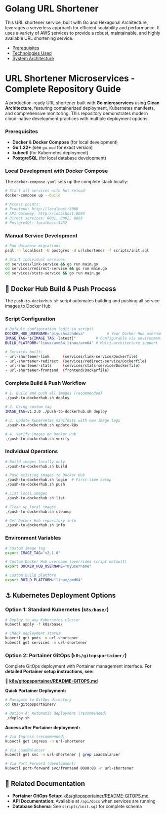 # Golang URL Shortener

This URL shortener service, built with Go and Hexagonal Architecture, leverages a serverless approach for efficient scalability and performance. It uses a variety of AWS services to provide a robust, maintainable, and highly available URL shortening service.


- [Prerequisites](#prerequisites)
- [Technologies Used](#technologies-used)
- [System Architecture](#system-architecture)
# URL Shortener Microservices - Complete Repository Guide

A production-ready URL shortener built with **Go microservices** using **Clean Architecture**, featuring containerized deployment, Kubernetes manifests, and comprehensive monitoring. This repository demonstrates modern cloud-native development practices with multiple deployment options.


### **Prerequisites**
- **Docker** & **Docker Compose** (for local development)
- **Go 1.22+** (see `go.mod` for exact version)
- **kubectl** (for Kubernetes deployment)
- **PostgreSQL** (for local database development)

### **Local Development with Docker Compose**

The `docker-compose.yaml` sets up the complete stack locally:

```bash
# Start all services with hot reload
docker-compose up --build

# Access points:
# Frontend: http://localhost:3000
# API Gateway: http://localhost:8080  
# Direct services: 8001, 8002, 8003
# PostgreSQL: localhost:5432
```

### **Manual Service Development**

```bash
# Run database migrations
psql -h localhost -U postgres -d urlshortener -f scripts/init.sql

# Start individual services
cd services/link-service && go run main.go
cd services/redirect-service && go run main.go  
cd services/stats-service && go run main.go
```

## 🐳 **Docker Hub Build & Push Process**

The `push-to-dockerhub.sh` script automates building and pushing all service images to Docker Hub.

### **Script Configuration**

```bash
# Default configuration (edit in script)
DOCKER_HUB_USERNAME="piyushsachdeva"          # Your Docker Hub username
IMAGE_TAG="${IMAGE_TAG:-latest}"         # Configurable via environment
BUILD_PLATFORM="linux/amd64,linux/arm64" # Multi-architecture support

# Services built:
- url-shortener-link      (services/link-service/Dockerfile)
- url-shortener-redirect  (services/redirect-service/Dockerfile)  
- url-shortener-stats     (services/stats-service/Dockerfile)
- url-shortener-frontend  (frontend/Dockerfile)
```

### **Complete Build & Push Workflow**

```bash
# 1. Build and push all images (recommended)
./push-to-dockerhub.sh deploy

# 2. Using custom tag
IMAGE_TAG=v1.2.0 ./push-to-dockerhub.sh deploy

# 3. Update Kubernetes manifests with new image tags
./push-to-dockerhub.sh update-k8s

# 4. Verify images on Docker Hub
./push-to-dockerhub.sh verify
```

### **Individual Operations**

```bash
# Build images locally only
./push-to-dockerhub.sh build

# Push existing images to Docker Hub
./push-to-dockerhub.sh login  # First-time setup
./push-to-dockerhub.sh push

# List local images
./push-to-dockerhub.sh list

# Clean up local images
./push-to-dockerhub.sh cleanup

# Get Docker Hub repository info
./push-to-dockerhub.sh info
```

### **Environment Variables**

```bash
# Custom image tag
export IMAGE_TAG="v2.1.0"

# Custom Docker Hub username (overrides script default)
export DOCKER_HUB_USERNAME="myusername"

# Custom build platform
export BUILD_PLATFORM="linux/amd64"
```

## ⚓ **Kubernetes Deployment Options**

### **Option 1: Standard Kubernetes** (`k8s/base/`)

```bash
# Deploy to any Kubernetes cluster
kubectl apply -f k8s/base/

# Check deployment status
kubectl get pods -n url-shortener
kubectl get services -n url-shortener
```

### **Option 2: Portainer GitOps** (`k8s/gitopsportainer/`)

Complete GitOps deployment with Portainer management interface. **For detailed Portainer setup instructions, see:**

📖 **[k8s/gitopsportainer/README-GITOPS.md](k8s/gitopsportainer/README-GITOPS.md)**

**Quick Portainer Deployment:**

```bash
# Navigate to GitOps directory
cd k8s/gitopsportainer/

# Option A: Automatic deployment (recommended)
./deploy.sh

```

**Access after Portainer deployment:**
```bash
# Via Ingress (recommended)
kubectl get ingress -n url-shortener

# Via LoadBalancer
kubectl get svc -n url-shortener | grep LoadBalancer

# Via Port Forward (development)
kubectl port-forward svc/frontend 8080:80 -n url-shortener
```

## 🔗 **Related Documentation**

- **Portainer GitOps Setup**: [k8s/gitopsportainer/README-GITOPS.md](k8s/gitopsportainer/README-GITOPS.md)
- **API Documentation**: Available at `/api/docs` when services are running
- **Database Schema**: See `scripts/init.sql` for complete schema

